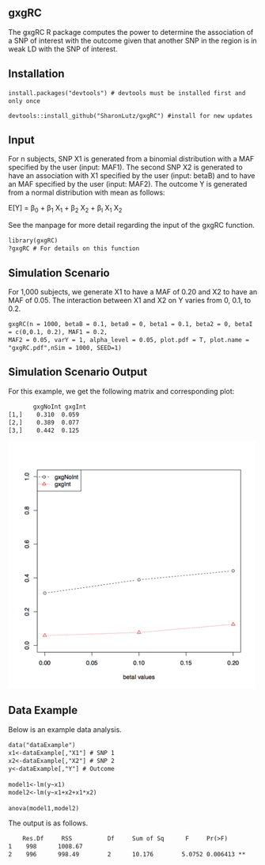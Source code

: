 ## gxgRC
The gxgRC R package computes the power to determine the association of a SNP of interest with the outcome given that another SNP in the region is in weak LD with the SNP of interest.

## Installation
```
install.packages("devtools") # devtools must be installed first and only once
```

```
devtools::install_github("SharonLutz/gxgRC") #install for new updates
```

## Input
For n subjects, SNP X1 is generated from a binomial distribution with a MAF specified by the user (input: MAF1). The second SNP X2 is generated to have an association with X1 specified by the user (input: betaB) and to have an MAF specified by the user (input: MAF2). The outcome Y is generated from a normal distribution with mean as follows:

E\[Y\] = &beta;<sub>0</sub> + &beta;<sub>1</sub> X<sub>1</sub> + &beta;<sub>2</sub> X<sub>2</sub> + &beta;<sub>I</sub> X<sub>1</sub> X<sub>2</sub>   

See the manpage for more detail regarding the input of the gxgRC function.

```
library(gxgRC)
?gxgRC # For details on this function
```

## Simulation Scenario
For 1,000 subjects, we generate X1 to have a MAF of 0.20 and X2 to have an MAF of 0.05. The interaction between X1 and X2 on Y varies from 0, 0.1, to 0.2.

```
gxgRC(n = 1000, betaB = 0.1, beta0 = 0, beta1 = 0.1, beta2 = 0, betaI = c(0,0.1, 0.2), MAF1 = 0.2, 
MAF2 = 0.05, varY = 1, alpha_level = 0.05, plot.pdf = T, plot.name = "gxgRC.pdf",nSim = 1000, SEED=1)
```

## Simulation Scenario Output
For this example, we get the following matrix and corresponding plot:

```
       gxgNoInt gxgInt
[1,]    0.310  0.059
[2,]    0.389  0.077
[3,]    0.442  0.125
```
<img src="https://github.com/SharonLutz/gxgRC/blob/master/gxgRC.png" width="500">

## Data Example
Below is an example data analysis.

```
data("dataExample")
x1<-dataExample[,"X1"] # SNP 1
x2<-dataExample[,"X2"] # SNP 2
y<-dataExample[,"Y"] # Outcome

model1<-lm(y~x1)
model2<-lm(y~x1+x2+x1*x2)

anova(model1,model2)
```

The output is as follows.

```
    Res.Df     RSS          Df     Sum of Sq      F     Pr(>F)   
1    998      1008.67                                
2    996      998.49        2      10.176        5.0752 0.006413 **
```
